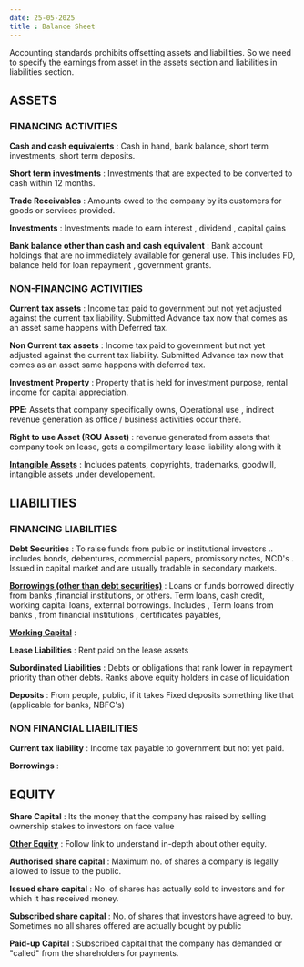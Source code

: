 ```yaml
---
date: 25-05-2025
title : Balance Sheet
---
```


Accounting standards prohibits offsetting assets and liabilities. So we need to specify the earnings from asset in the assets section and liabilities in liabilities section.


## ASSETS

### FINANCING ACTIVITIES

**Cash and cash equivalents** : Cash in hand, bank balance, short term investments, short term deposits.

**Short term investments** : Investments that are expected to be converted to cash within 12 months.

**Trade Receivables** : Amounts owed to the company by its customers for goods or services provided.

**Investments** : Investments made to earn interest , dividend , capital gains 

**Bank balance other than cash and cash equivalent** : Bank account holdings that are no immediately available for general use. This includes FD, balance held for loan repayment , government grants. 



### NON-FINANCING ACTIVITIES 

**Current tax assets** : Income tax paid to government but not yet adjusted against the current tax liability. Submitted Advance tax now that comes as an asset same happens with Deferred tax. 

**Non Current tax assets** : Income tax paid to government but not yet adjusted against the current tax liability. Submitted Advance tax now that comes as an asset same happens with deferred tax.

**Investment Property** : Property that is held for investment purpose, rental income for capital appreciation.

**PPE**: Assets that company specifically owns, Operational use , indirect revenue generation as office / business activities occur there.

**Right to use Asset (ROU Asset)** : revenue generated from assets that company took on lease, gets a compilmentary lease liability along with it 

[**Intangible Assets**](balance_sheet/intangible_assest.md) : Includes patents, copyrights, trademarks, goodwill, intangible assets under developement. 




## LIABILITIES


### FINANCING LIABILITIES

**Debt Securities** : To raise funds from public or institutional investors .. includes bonds, debentures, commercial papers, promissory notes, NCD's . Issued in capital market and are usually tradable in secondary markets.


[**Borrowings (other than debt securities)**](balance_sheet/borrowing.md) : Loans or funds borrowed directly from banks ,financial institutions, or others. Term loans, cash credit, working capital loans, external borrowings. Includes , Term loans from banks , from financial institutions , certificates payables, 


[**Working Capital**](balance_sheet/other_equity.md) :


**Lease Liabilities** : Rent paid on the lease assets 


**Subordinated Liabilities** : Debts or obligations that rank lower in repayment priority than other debts. Ranks above equity holders in case of liquidation 


**Deposits** : From people, public, if it takes Fixed deposits something like that (applicable for banks, NBFC's) 


### NON FINANCIAL LIABILITIES

**Current tax liability** : Income tax payable to government but not yet paid.

**Borrowings** : 


## EQUITY 

**Share Capital** : Its the money that the company has raised by selling ownership stakes to investors on face value


[**Other Equity**](balance_sheet/other_equity.md) : Follow link to understand in-depth about other equity.


**Authorised share capital** : Maximum no. of shares a company is legally allowed to issue to the public.


**Issued share capital** : No. of shares has actually sold to investors and for which it has received money.


**Subscribed share capital** : No. of shares that investors have agreed to buy. Sometimes no  all shares offered are actually bought by public


**Paid-up Capital** : Subscribed capital that the company has demanded or "called" from the shareholders for payments. 



